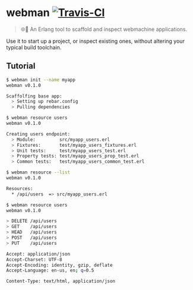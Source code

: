# webman [![Travis-CI](https://api.travis-ci.org/ostera/webman.svg)](https://travis-ci.org/ostera/webman)
> :globe_with_meridians::man: An Erlang tool to scaffold and inspect webmachine applications.

Use it to start up a project, or inspect existing ones, without altering your typical build toolchain.

## Tutorial

```bash
$ webman init --name myapp
webman v0.1.0

Scaffolfing base app:
  > Setting up rebar.config
  > Pulling dependencies

$ webman resource users
webman v0.1.0

Creating users endpoint:
  > Module:         src/myapp_users.erl
  > Fixtures:       test/myapp_users_fixtures.erl
  > Unit tests:     test/myapp_users_test.erl
  > Property tests: test/myapp_users_prop_test.erl
  > Common tests:   test/myapp_users_common_test.erl

$ webman resource --list
webman v0.1.0

Resources:
  * /api/users  => src/myapp_users.erl

$ webman resource users
webman v0.1.0

> DELETE /api/users
> GET    /api/users
> HEAD   /api/users
> POST   /api/users
> PUT    /api/users

Accept: application/json
Accept-Charset: UTF-8
Accept-Encoding: identity, gzip, deflate
Accept-Language: en-us, en; q=0.5

Content-Type: text/html, application/json
```
